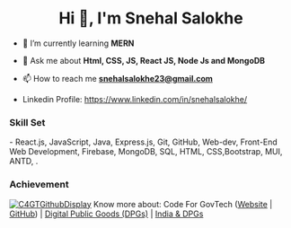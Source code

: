 
<!---
SnehalMarutiSalokhe/SnehalMarutiSalokhe is a ✨ special ✨ repository because its `README.md` (this file) appears on your GitHub profile.
You can click the Preview link to take a look at your changes.
--->
<h1 align="center">Hi 👋, I'm Snehal Salokhe</h1>
<!-- <h3 align="center">A passionate software developer from India</h3> -->


- 🌱 I’m currently learning **MERN**

- 💬 Ask me about **Html, CSS, JS, React JS, Node Js and MongoDB**

- 📫 How to reach me **snehalsalokhe23@gmail.com**


- Linkedin Profile: https://www.linkedin.com/in/snehalsalokhe/
<h3>Skill Set</h3>
- React.js, JavaScript, Java, Express.js, Git, GitHub, Web-dev, Front-End Web Development, Firebase, MongoDB, SQL, HTML, CSS,Bootstrap, MUI, ANTD, .

<h3>Achievement</h3>

[![C4GTGithubDisplay](https://kcavhjwafgtoqkqbbqrd.supabase.co/storage/v1/object/public/c4gt-github-profile/1074975931829063680-c4gt-contributions.jpeg)](https://github.com/Code4GovTech)
    Know more about: Code For GovTech ([Website](https://www.codeforgovtech.in) | [GitHub](https://github.com/Code4GovTech/C4GT/wiki)) | [Digital Public Goods (DPGs)](https://digitalpublicgoods.net/digital-public-goods/) | [India & DPGs](https://government.economictimes.indiatimes.com/blog/digital-public-goods-digital-public-infrastructure-an-evolving-india-story/99532036)

